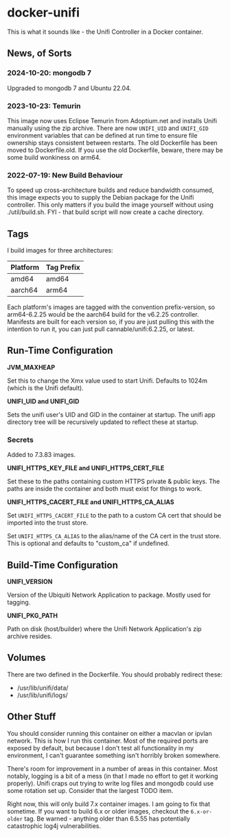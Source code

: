 # docker-unifi

This is what it sounds like - the Unifi Controller in a Docker container.

## News, of Sorts

### 2024-10-20: mongodb 7

Upgraded to mongodb 7 and Ubuntu 22.04.

### 2023-10-23: Temurin

This image now uses Eclipse Temurin from Adoptium.net and installs Unifi
manually using the zip archive. There are now `UNIFI_UID` and `UNIFI_GID`
environment variables that can be defined at run time to ensure file ownership
stays consistent between restarts. The old Dockerfile has been moved to
Dockerfile.old. If you use the old Dockerfile, beware, there may be some build
wonkiness on arm64.

### 2022-07-19: New Build Behaviour

To speed up cross-architecture builds and reduce bandwidth consumed, this image
expects you to supply the Debian package for the Unifi controller. This only
matters if you build the image yourself without using ./util/build.sh. FYI -
that build script will now create a cache directory.

## Tags

I build images for three architectures:

| Platform | Tag Prefix |
| -------- | ---------- |
| amd64    | amd64      |
| aarch64  | arm64      |

Each platform's images are tagged with the convention prefix-version, so
arm64-6.2.25 would be the aarch64 build for the v6.2.25 controller. Manifests
are built for each version so, if you are just pulling this with the intention
to run it, you can just pull cannable/unifi:6.2.25, or latest.

## Run-Time Configuration

**JVM_MAXHEAP**

Set this to change the Xmx value used to start Unifi. Defaults to 1024m (which
is the Unifi default).

**UNIFI_UID and UNIFI_GID**

Sets the unifi user's UID and GID in the container at startup. The unifi app
directory tree will be recursively updated to reflect these at startup.

### Secrets

Added to 7.3.83 images.

**UNIFI_HTTPS_KEY_FILE and UNIFI_HTTPS_CERT_FILE**

Set these to the paths containing custom HTTPS private & public keys. The paths
are inside the container and both must exist for things to work.

**UNIFI_HTTPS_CACERT_FILE and UNIFI_HTTPS_CA_ALIAS**

Set `UNIFI_HTTPS_CACERT_FILE` to the path to a custom CA cert that should be
imported into the trust store.

Set `UNIFI_HTTPS_CA_ALIAS` to the alias/name of the CA cert in the trust store.
This is optional and defaults to "custom_ca" if undefined.

## Build-Time Configuration

**UNIFI_VERSION**

Version of the Ubiquiti Network Application to package. Mostly used for tagging.

**UNIFI_PKG_PATH**

Path on disk (host/builder) where the Unifi Network Application's zip archive
resides.

## Volumes

There are two defined in the Dockerfile. You should probably redirect these:

* /usr/lib/unifi/data/
* /usr/lib/unifi/logs/

## Other Stuff

You should consider running this container on either a macvlan or ipvlan
network. This is how I run this container. Most of the required ports are
exposed by default, but because I don't test all functionality in my
environment, I can't guarantee something isn't horribly broken somewhere.

There's room for improvement in a number of areas in this container. Most
notably, logging is a bit of a mess (in that I made no effort to get it working
properly). Unifi craps out trying to write log files and mongodb could use some
rotation set up. Consider that the largest TODO item.

Right now, this will only build 7.x container images. I am going to fix that
sometime. If you want to build 6.x or older images, checkout the `6.x-or-older`
tag. Be warned - anything older than 6.5.55 has potentially catastrophic log4j
vulnerabilities.
